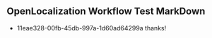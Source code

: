 ## OpenLocalization Workflow Test MarkDown
* 11eae328-00fb-45db-997a-1d60ad64299a thanks!

<!--HONumber=Jul16_HO3-->


